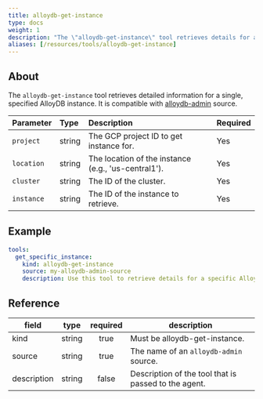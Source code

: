 ```yaml
---
title: alloydb-get-instance
type: docs
weight: 1
description: "The \"alloydb-get-instance\" tool retrieves details for a specific AlloyDB instance.\n"
aliases: [/resources/tools/alloydb-get-instance]
---
```


## About

The `alloydb-get-instance` tool retrieves detailed information for a single, specified AlloyDB instance. It is compatible with [alloydb-admin](../../sources/alloydb-admin.md) source.

| Parameter  | Type   | Description                                         | Required |
| :--------- | :----- | :-------------------------------------------------- | :------- |
| `project`  | string | The GCP project ID to get instance for.             | Yes      |
| `location` | string | The location of the instance (e.g., 'us-central1'). | Yes      |
| `cluster`  | string | The ID of the cluster.                              | Yes      |
| `instance` | string | The ID of the instance to retrieve.                 | Yes      |

## Example

```yaml
tools:
  get_specific_instance:
    kind: alloydb-get-instance
    source: my-alloydb-admin-source
    description: Use this tool to retrieve details for a specific AlloyDB instance.
```

## Reference

| **field**   | **type** | **required** | **description**                                      |
| ----------- | :------: | :----------: | ---------------------------------------------------- |
| kind        |  string  |     true     | Must be alloydb-get-instance.                        |
| source      |  string  |     true     | The name of an `alloydb-admin` source.               |
| description |  string  |     false    | Description of the tool that is passed to the agent. |
